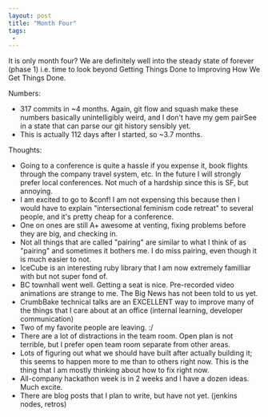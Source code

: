 ```yaml
---
layout: post
title: "Month Four"
tags:
 -
---
```


It is only month four? We are definitely well into the steady state of forever (phase 1) i.e. time to look beyond Getting Things Done to Improving How We Get Things Done.

Numbers:

* 317 commits in ~4 months. Again, git flow and squash make these numbers basically unintelligibly weird, and I don't have my gem pairSee in a state that can parse our git history sensibly yet.
* This is actually 112 days after I started, so ~3.7 months.

Thoughts:

* Going to a conference is quite a hassle if you expense it, book flights through the company travel system, etc. In the future I will strongly prefer local conferences. Not much of a hardship since this is SF, but annoying.
* I am excited to go to &conf! I am not expensing this because then I would have to explain "intersectional feminism code retreat" to several people, and it's pretty cheap for a conference.
* One on ones are still A+ awesome at venting, fixing problems before they are big, and checking in.
* Not all things that are called "pairing" are similar to what I think of as "pairing" and sometimes it bothers me. I do miss pairing, even though it is much easier to not.
* IceCube is an interesting ruby library that I am now extremely familliar with but not super fond of.
* BC townhall went well. Getting a seat is nice. Pre-recorded video animations are strange to me. The Big News has not been told to us yet.
* CrumbBake technical talks are an EXCELLENT way to improve many of the things that I care about at an office (internal learning, developer communication)
* Two of my favorite people are leaving. :/
* There are a lot of distractions in the team room. Open plan is not terrible, but I prefer open team room separate from other areas.
* Lots of figuring out what we should have built after actually building it; this seems to happen more to me than to others right now. This is the thing that I am mostly thinking about how to fix right now.
* All-company hackathon week is in 2 weeks and I have a dozen ideas. Much excite.
* There are blog posts that I plan to write, but have not yet. (jenkins nodes, retros)
